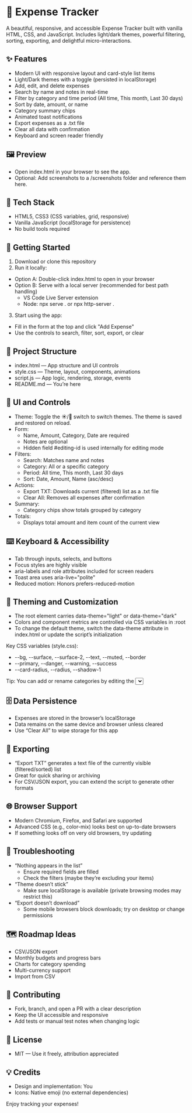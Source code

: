# 💸 Expense Tracker

A beautiful, responsive, and accessible Expense Tracker built with vanilla HTML, CSS, and JavaScript. Includes light/dark themes, powerful filtering, sorting, exporting, and delightful micro-interactions.

## ✨ Features

- Modern UI with responsive layout and card-style list items
- Light/Dark themes with a toggle (persisted in localStorage)
- Add, edit, and delete expenses
- Search by name and notes in real-time
- Filter by category and time period (All time, This month, Last 30 days)
- Sort by date, amount, or name
- Category summary chips
- Animated toast notifications
- Export expenses as a .txt file
- Clear all data with confirmation
- Keyboard and screen reader friendly

## 🖼️ Preview

- Open index.html in your browser to see the app.
- Optional: Add screenshots to a /screenshots folder and reference them here.

## 🧱 Tech Stack

- HTML5, CSS3 (CSS variables, grid, responsive)
- Vanilla JavaScript (localStorage for persistence)
- No build tools required

## 🚀 Getting Started

1. Download or clone this repository
2. Run it locally:

- Option A: Double-click index.html to open in your browser
- Option B: Serve with a local server (recommended for best path handling)
  - VS Code Live Server extension
  - Node: npx serve . or npx http-server .

3. Start using the app:

- Fill in the form at the top and click "Add Expense"
- Use the controls to search, filter, sort, export, or clear

## 📁 Project Structure

- index.html — App structure and UI controls
- style.css — Theme, layout, components, animations
- script.js — App logic, rendering, storage, events
- README.md — You’re here

## 🧩 UI and Controls

- Theme: Toggle the ☀️/🌙 switch to switch themes. The theme is saved and restored on reload.
- Form:
  - Name, Amount, Category, Date are required
  - Notes are optional
  - Hidden field #editing-id is used internally for editing mode
- Filters:
  - Search: Matches name and notes
  - Category: All or a specific category
  - Period: All time, This month, Last 30 days
  - Sort: Date, Amount, Name (asc/desc)
- Actions:
  - Export TXT: Downloads current (filtered) list as a .txt file
  - Clear All: Removes all expenses after confirmation
- Summary:
  - Category chips show totals grouped by category
- Totals:
  - Displays total amount and item count of the current view

## ⌨️ Keyboard & Accessibility

- Tab through inputs, selects, and buttons
- Focus styles are highly visible
- aria-labels and role attributes included for screen readers
- Toast area uses aria-live="polite"
- Reduced motion: Honors prefers-reduced-motion

## 🎨 Theming and Customization

- The root element <html> carries data-theme="light" or data-theme="dark"
- Colors and component metrics are controlled via CSS variables in :root
- To change the default theme, switch the data-theme attribute in index.html or update the script’s initialization

Key CSS variables (style.css):

- --bg, --surface, --surface-2, --text, --muted, --border
- --primary, --danger, --warning, --success
- --card-radius, --radius, --shadow-1

Tip: You can add or rename categories by editing the <select> options in both the form and filter controls in index.html.

## 🗄️ Data Persistence

- Expenses are stored in the browser’s localStorage
- Data remains on the same device and browser unless cleared
- Use “Clear All” to wipe storage for this app
  
## 🧪 Exporting

- “Export TXT” generates a text file of the currently visible (filtered/sorted) list
- Great for quick sharing or archiving
- For CSV/JSON export, you can extend the script to generate other formats
  
## 🌐 Browser Support

- Modern Chromium, Firefox, and Safari are supported
- Advanced CSS (e.g., color-mix) looks best on up-to-date browsers
- If something looks off on very old browsers, try updating
  
## 🔧 Troubleshooting

- “Nothing appears in the list”
  - Ensure required fields are filled
  - Check the filters (maybe they’re excluding your items)
- “Theme doesn’t stick”
  - Make sure localStorage is available (private browsing modes may restrict this)
- “Export doesn’t download”
  - Some mobile browsers block downloads; try on desktop or change permissions
    
## 🗺️ Roadmap Ideas

- CSV/JSON export
- Monthly budgets and progress bars
- Charts for category spending
- Multi-currency support
- Import from CSV
  
## 🤝 Contributing

- Fork, branch, and open a PR with a clear description
- Keep the UI accessible and responsive
- Add tests or manual test notes when changing logic
  
## 📄 License

- MIT — Use it freely, attribution appreciated
  
## 💡 Credits

- Design and implementation: You
- Icons: Native emoji (no external dependencies)

Enjoy tracking your expenses!

